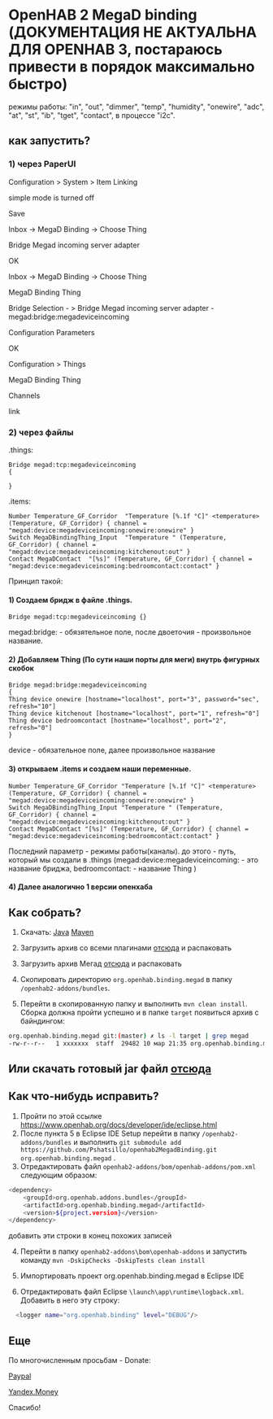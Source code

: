 # OpenHAB 2 MegaD binding (ДОКУМЕНТАЦИЯ НЕ АКТУАЛЬНА ДЛЯ OPENHAB 3, постараюсь привести в порядок максимально быстро)

режимы работы: "in", "out", "dimmer", "temp", "humidity", "onewire", "adc", "at", "st", "ib", "tget", "contact", в процессе "i2c".

## как запустить? 

### 1) через PaperUI

Configuration > System > Item Linking

simple mode is turned off

Save


Inbox -> MegaD Binding -> Choose Thing

Bridge Megad incoming server adapter

OK

Inbox -> MegaD Binding -> Choose Thing

MegaD Binding Thing

Bridge Selection - > Bridge Megad incoming server adapter - megad:bridge:megadeviceincoming

Configuration Parameters

OK

Configuration > Things

MegaD Binding Thing

Channels

link

### 2) через файлы

.things:

```
Bridge megad:tcp:megadeviceincoming
{

}
```


.items:

```
Number Temperature_GF_Corridor  "Temperature [%.1f °C]" <temperature>   (Temperature, GF_Corridor) { channel = "megad:device:megadeviceincoming:onewire:onewire" }
Switch MegaDBindingThing_Input  "Temperature " (Temperature, GF_Corridor) { channel = "megad:device:megadeviceincoming:kitchenout:out" }  
Contact MegaDContact  "[%s]" (Temperature, GF_Corridor) { channel = "megad:device:megadeviceincoming:bedroomcontact:contact" }
```


Принцип такой: 
#### 1) Создаем бридж в файле .things.

```
Bridge megad:tcp:megadeviceincoming {}
```

megad:bridge: - обязятельное поле, после двоеточия - произвольное название.

#### 2) Добавляем Thing (По сути наши порты для меги) внутрь фигурных скобок

```
Bridge megad:bridge:megadeviceincoming
{
Thing device onewire [hostname="localhost", port="3", password="sec", refresh="10"]
Thing device kitchenout [hostname="localhost", port="1", refresh="0"]
Thing device bedroomcontact [hostname="localhost", port="2", refresh="0"]
}

```

device - обязательное поле, далее произвольное название

#### 3) открываем .items и создаем наши переменные.

```
Number Temperature_GF_Corridor "Temperature [%.1f °C]" <temperature> (Temperature, GF_Corridor) { channel = "megad:device:megadeviceincoming:onewire:onewire" }
Switch MegaDBindingThing_Input "Temperature " (Temperature, GF_Corridor) { channel = "megad:device:megadeviceincoming:kitchenout:out" } 
Contact MegaDContact "[%s]" (Temperature, GF_Corridor) { channel = "megad:device:megadeviceincoming:bedroomcontact:contact" }
```

Последний параметр - режимы работы(каналы). до этого - путь, который мы создали в .things (megad:device:megadeviceincoming: - это название бриджа, bedroomcontact: - название Thing )


#### 4) Далее аналогично 1 версии опенхаба

## Как собрать?

1. Скачать: 
	[Java](https://jdk.java.net/12/)
	[Maven](https://maven.apache.org/download.cgi)

2. Загрузить архив со всеми плагинами [отсюда](https://github.com/openhab/openhab2-addons/archive/master.zip) и распаковать
3. Загрузить архив Мегад [отсюда](https://github.com/Pshatsillo/openhab2MegadBinding/archive/master.zip) и распаковать
2. Скопировать директорию `org.openhab.binding.megad` в папку `/openhab2-addons/bundles`.
3. Перейти в скопированную папку и выполнить `mvn clean install`. Сборка должна пройти успешно и в папке `target` появиться архив с байндингом:

```bash
org.openhab.binding.megad git:(master) ✗ ls -l target | grep megad
-rw-r--r--   1 xxxxxxx  staff  29482 10 мар 21:35 org.openhab.binding.megad-2.5.0-SNAPSHOT.jar
```

## Или скачать готовый jar файл [отсюда](https://github.com/Pshatsillo/openhab2MegadBinding/releases)

## Как что-нибудь исправить?

1. Пройти по этой ссылке https://www.openhab.org/docs/developer/ide/eclipse.html
2. После пункта 5 в Eclipse IDE Setup перейти в папку `/openhab2-addons/bundles` и выполнить `git submodule add  https://github.com/Pshatsillo/openhab2MegadBinding.git org.openhab.binding.megad` .
3. Отредактировать файл `openhab2-addons/bom/openhab-addons/pom.xml` следующим образом: 

```bash
<dependency>
    <groupId>org.openhab.addons.bundles</groupId>
    <artifactId>org.openhab.binding.megad</artifactId>
    <version>${project.version}</version>
</dependency> 
```

добавить эти строки в конец похожих записей

4. Перейти в папку `openhab2-addons\bom\openhab-addons` и запустить команду `mvn -DskipChecks -DskipTests clean install`

5. Импортировать проект org.openhab.binding.megad в Eclipse IDE

6. Отредактировать файл Eclipse `\launch\app\runtime\logback.xml`. Добавить в него эту строку: 

```bash
  <logger name="org.openhab.binding" level="DEBUG"/>
```

## Еще

По многочисленным просьбам - Donate:

[Paypal](https://www.paypal.com/cgi-bin/webscr?cmd=_s-xclick&hosted_button_id=P38VCVDQMSMYQ) 

[Yandex.Money](https://money.yandex.ru/to/410011024847033)

Спасибо!
